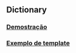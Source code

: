 ## Dictionary

### [Demostração](https://github.com/computersciencebr/algoritmo/tree/master/functional/src/A-dictionary/python/ex.py)

### [Exemplo de template](https://github.com/computersciencebr/algoritmo/tree/master/functional/src/A-dictionary/python/ex-template.py)
